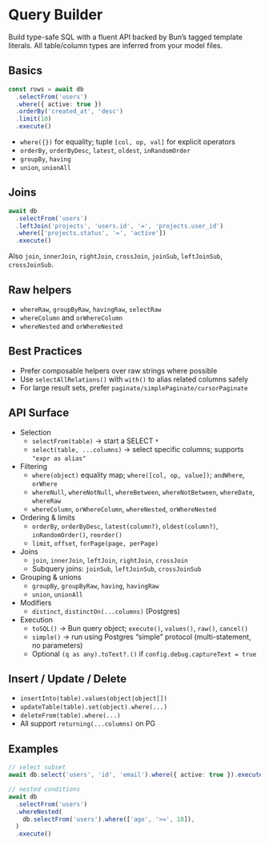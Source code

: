# Query Builder

Build type-safe SQL with a fluent API backed by Bun’s tagged template literals. All table/column types are inferred from your model files.

## Basics

```ts
const rows = await db
  .selectFrom('users')
  .where({ active: true })
  .orderBy('created_at', 'desc')
  .limit(10)
  .execute()
```

- `where({})` for equality; tuple `[col, op, val]` for explicit operators
- `orderBy`, `orderByDesc`, `latest`, `oldest`, `inRandomOrder`
- `groupBy`, `having`
- `union`, `unionAll`

## Joins

```ts
await db
  .selectFrom('users')
  .leftJoin('projects', 'users.id', '=', 'projects.user_id')
  .where(['projects.status', '=', 'active'])
  .execute()
```

Also `join`, `innerJoin`, `rightJoin`, `crossJoin`, `joinSub`, `leftJoinSub`, `crossJoinSub`.

## Raw helpers

- `whereRaw`, `groupByRaw`, `havingRaw`, `selectRaw`
- `whereColumn` and `orWhereColumn`
- `whereNested` and `orWhereNested`

## Best Practices

- Prefer composable helpers over raw strings where possible
- Use `selectAllRelations()` with `with()` to alias related columns safely
- For large result sets, prefer `paginate/simplePaginate/cursorPaginate`

## API Surface

- Selection
  - `selectFrom(table)` → start a SELECT `*`
  - `select(table, ...columns)` → select specific columns; supports `"expr as alias"`
- Filtering
  - `where(object)` equality map; `where([col, op, value])`; `andWhere`, `orWhere`
  - `whereNull`, `whereNotNull`, `whereBetween`, `whereNotBetween`, `whereDate`, `whereRaw`
  - `whereColumn`, `orWhereColumn`, `whereNested`, `orWhereNested`
- Ordering & limits
  - `orderBy`, `orderByDesc`, `latest(column?)`, `oldest(column?)`, `inRandomOrder()`, `reorder()`
  - `limit`, `offset`, `forPage(page, perPage)`
- Joins
  - `join`, `innerJoin`, `leftJoin`, `rightJoin`, `crossJoin`
  - Subquery joins: `joinSub`, `leftJoinSub`, `crossJoinSub`
- Grouping & unions
  - `groupBy`, `groupByRaw`, `having`, `havingRaw`
  - `union`, `unionAll`
- Modifiers
  - `distinct`, `distinctOn(...columns)` (Postgres)
- Execution
  - `toSQL()` → Bun query object; `execute()`, `values()`, `raw()`, `cancel()`
  - `simple()` → run using Postgres “simple” protocol (multi-statement, no parameters)
  - Optional `(q as any).toText?.()` if `config.debug.captureText = true`

## Insert / Update / Delete

- `insertInto(table).values(object|object[])`
- `updateTable(table).set(object).where(...)`
- `deleteFrom(table).where(...)`
- All support `returning(...columns)` on PG

## Examples

```ts
// select subset
await db.select('users', 'id', 'email').where({ active: true }).execute()

// nested conditions
await db
  .selectFrom('users')
  .whereNested(
    db.selectFrom('users').where(['age', '>=', 18]),
  )
  .execute()
```

